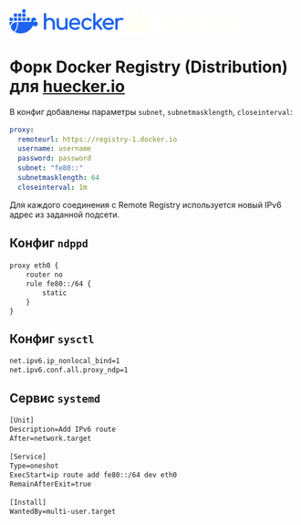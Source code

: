 <img src="./logo_light.svg#gh-light-mode-only" alt="logo" width="200" />
<img src="./logo_dark.svg#gh-dark-mode-only" alt="logo" width="200" />

# Форк Docker Registry (Distribution) для [huecker.io](https://huecker.io)

В конфиг добавлены параметры `subnet`, `subnetmasklength`, `closeinterval`:

```yml
proxy:
  remoteurl: https://registry-1.docker.io
  username: username
  password: password
  subnet: "fe80::"
  subnetmasklength: 64
  closeinterval: 1m
```

Для каждого соединения с Remote Registry используется новый IPv6 адрес из заданной подсети.

## Конфиг `ndppd`

```
proxy eth0 {
    router no
    rule fe80::/64 {
        static
    }
}
```

## Конфиг `sysctl`

```
net.ipv6.ip_nonlocal_bind=1
net.ipv6.conf.all.proxy_ndp=1
```

## Сервис `systemd`

```
[Unit]
Description=Add IPv6 route
After=network.target

[Service]
Type=oneshot
ExecStart=ip route add fe80::/64 dev eth0
RemainAfterExit=true

[Install]
WantedBy=multi-user.target
```
